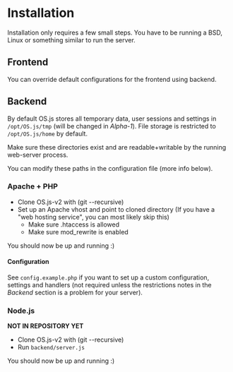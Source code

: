 # Installation
Installation only requires a few small steps. You have to be running a BSD, Linux or something similar to run the server.

## Frontend
You can override default configurations for the frontend using backend.

## Backend
By default OS.js stores all temporary data, user sessions and settings in `/opt/OS.js/tmp` (will be changed in *Alpha-1*).
File storage is restricted to `/opt/OS.js/home` by default.

Make sure these directories exist and are readable+writable by the running web-server process.

You can modify these paths in the configuration file (more info below).

### Apache + PHP
* Clone OS.js-v2 with (git --recursive)
* Set up an Apache vhost and point to cloned directory (If you have a "web hosting service", you can most likely skip this)
  * Make sure .htaccess is allowed
  * Make sure mod_rewrite is enabled

You should now be up and running :)

#### Configuration
See `config.example.php` if you want to set up a custom configuration, settings and handlers (not required unless the restrictions notes in the *Backend* section is a problem for your server).

### Node.js
**NOT IN REPOSITORY YET**
* Clone OS.js-v2 with (git --recursive)
* Run `backend/server.js`

You should now be up and running :)
